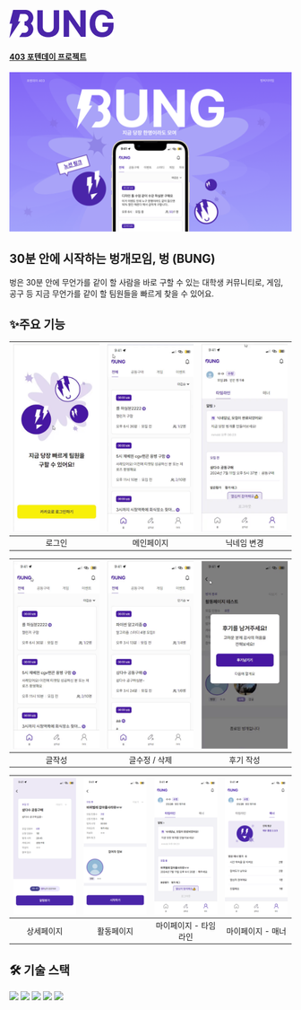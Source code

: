 ![logo](./src/img/bung.png)

#### [403 포텐데이 프로젝트](https://bside.best/projects/detail/P240320221513)

![banner](./src/img/banner.png)

## 30분 안에 시작하는 벙개모임, 벙 (BUNG)

벙은 30분 안에 무언가를 같이 할 사람을 바로 구할 수 있는 대학생 커뮤니티로, 게임, 공구 등 지금 무언가를 같이 할 팀원들을 빠르게 찾을 수 있어요.

## ✨주요 기능

| ![login](./src/gif/login.gif) | ![main](./src/gif/main.gif) | ![nickname](./src/gif/nickname.gif) |
| :---------------------------: | :-------------------------: | :---------------------------------: |
|            로그인             |         메인페이지          |             닉네임 변경             |

| ![write](./src/gif/write.gif) | ![update](./src/gif/update.gif) | ![review](./src/gif/review.gif) |
| :---------------------------: | :-----------------------------: | :-----------------------------: |
|            글작성             |          글수정 / 삭제          |            후기 작성            |

| ![detail](./src/gif/detail.png) | ![activity](./src/gif/activity.png) | ![timeline](./src/gif/timeline.png) | ![manner](./src/gif/manner.png) |
| :-----------------------------: | :---------------------------------: | :---------------------------------: | :-----------------------------: |
|           상세페이지            |             활동페이지              |        마이페이지 - 타임라인        |        마이페이지 - 매너        |

## 🛠 기술 스택

  <img src="https://img.shields.io/badge/React-61DAFB?style=for-the-badge&logo=React&logoColor=white"/>
<img src="https://img.shields.io/badge/Typescript-3178C6?style=for-the-badge&logo=Typescript&logoColor=white"/>
<img src="https://img.shields.io/badge/TailwindCSS-06B6D4?style=for-the-badge&logo=TailwindCSS&logoColor=white"/>
<img src="https://img.shields.io/badge/ReactQuery-FF4154?style=for-the-badge&logo=ReactQuery&logoColor=white"/>
<img src="https://img.shields.io/badge/Axios-5A29E4?style=for-the-badge&logo=Axios&logoColor=white"/>
